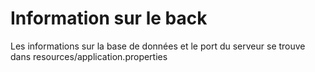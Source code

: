 # Information sur le back

Les informations sur la base de données et le port du serveur se trouve dans resources/application.properties

